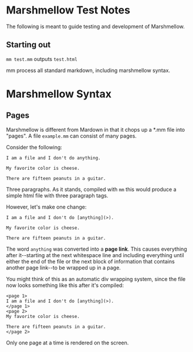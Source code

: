 # Marshmellow Test Notes

The following is meant to guide testing and development of Marshmellow.

## Starting out

`mm test.mm` outputs `test.html`

mm process all standard markdown, including marshmellow syntax. 

# Marshmellow Syntax

## Pages

Marshmellow is different from Mardown in that it chops up a *.mm file into "pages". A file `example.mm` can consist of many pages.

Consider the following:

```
I am a file and I don't do anything.

My favorite color is cheese.

There are fifteen peanuts in a guitar.
```

Three paragraphs. As it stands, compiled with `mm` this would produce a simple html file with three paragraph tags. 

However, let's make one change:

```
I am a file and I don't do [anything](>).

My favorite color is cheese.

There are fifteen peanuts in a guitar.
```

The word `anything` was converted into a **page link**. This causes everything after it--starting at the next whitespace line and including everything until either the end of the file or the next block of information that contains another page link--to be wrapped up in a page.

You might think of this as an automatic div wrapping system, since the file now looks something like this after it's compiled:

```
<page 1>
I am a file and I don't do [anything](>).
</page 1>
<page 2>
My favorite color is cheese.

There are fifteen peanuts in a guitar.
</page 2>
```

Only one page at a time is rendered on the screen. 